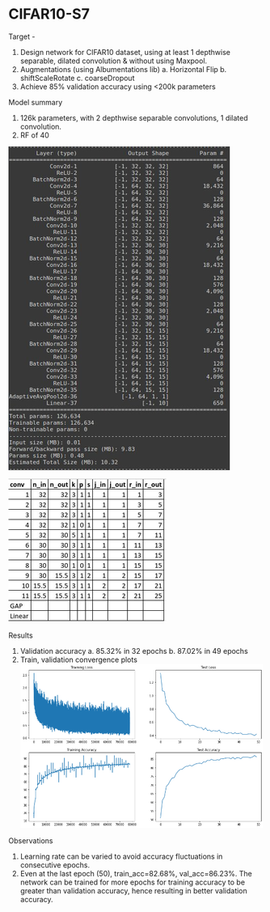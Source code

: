 # CIFAR10-S7

Target - 
1. Design network for CIFAR10 dataset, using at least 1 depthwise separable, dilated convolution & without using Maxpool.
2. Augmentations (using Albumentations lib)
    a. Horizontal Flip 
    b. shiftScaleRotate
    c. coarseDropout
4. Achieve 85% validation accuracy using <200k parameters

Model summary
1.  126k parameters, with 2 depthwise separable convolutions, 1 dilated convolution.
2.  RF of 40

![Model summary](Model_summary.jpg)

![Model RF Calculation](RF_Calc.jpg)

Results
1. Validation accuracy
    a.  85.32% in 32 epochs
    b.  87.02% in 49 epochs
2.  Train, validation convergence plots
![Train, test plots](plots.png)

Observations
1.  Learning rate can be varied to avoid accuracy fluctuations in consecutive epochs.
2.  Even at the last epoch (50), train_acc=82.68%, val_acc=86.23%. The network can be trained for more epochs for training accuracy to be greater than validation accuracy, hence resulting in better validation accuracy.
